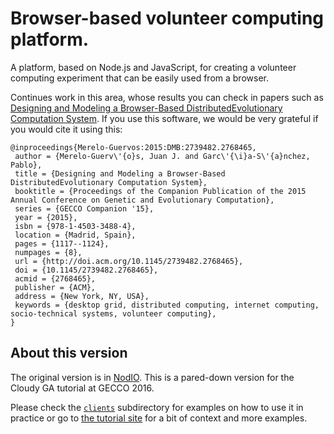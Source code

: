 # Browser-based volunteer computing platform.

A platform, based on Node.js and JavaScript, for creating a volunteer computing experiment that can be easily used from a browser.

Continues work in this area, whose results you can check in papers
such as
[Designing and Modeling a Browser-Based DistributedEvolutionary Computation System](http://dl.acm.org/citation.cfm?doid=2739482.2768465). If
you use this software, we would be very grateful if you would cite it
using this:

```
@inproceedings{Merelo-Guervos:2015:DMB:2739482.2768465,
 author = {Merelo-Guerv\'{o}s, Juan J. and Garc\'{\i}a-S\'{a}nchez, Pablo},
 title = {Designing and Modeling a Browser-Based DistributedEvolutionary Computation System},
 booktitle = {Proceedings of the Companion Publication of the 2015 Annual Conference on Genetic and Evolutionary Computation},
 series = {GECCO Companion '15},
 year = {2015},
 isbn = {978-1-4503-3488-4},
 location = {Madrid, Spain},
 pages = {1117--1124},
 numpages = {8},
 url = {http://doi.acm.org/10.1145/2739482.2768465},
 doi = {10.1145/2739482.2768465},
 acmid = {2768465},
 publisher = {ACM},
 address = {New York, NY, USA},
 keywords = {desktop grid, distributed computing, internet computing, socio-technical systems, volunteer computing},
}
```

## About this version

The original version is in [NodIO](http://github.com/NodeoIO/NodIO). This is a pared-down version for the Cloudy GA tutorial at GECCO 2016.

Please check the [`clients`](clients/) subdirectory for examples on how to use it in practice or go to [the tutorial site](http://github.com/JJ/cloudy-ga) for a bit of context and more examples.
